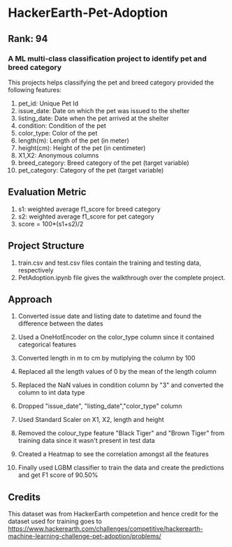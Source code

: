 # HackerEarth-Pet-Adoption    
## Rank: 94

### A ML multi-class classification project to identify pet and breed category

This projects helps classifying the pet and breed category provided the following features:
1. pet_id:	Unique Pet Id
2. issue_date:	Date on which the pet was issued to the shelter
3. listing_date: Date when the pet arrived at the shelter
4. condition:	Condition of the pet
5. color_type:	Color of the pet
6. length(m):	Length of the pet (in meter)
7. height(cm):	Height of the pet (in centimeter)
8. X1,X2:	Anonymous columns
9. breed_category:	Breed category of the pet (target variable)
10. pet_category: Category of the pet (target variable)

## Evaluation Metric
1. s1:  weighted average f1_score for breed category
2. s2:  weighted average f1_score for pet category 
3. score = 100*(s1+s2)/2

## Project Structure
1. train.csv and test.csv files contain the training and testing data, respectively
2. PetAdoption.ipynb file gives the walkthrough over the complete project. 

## Approach

1. Converted issue date and listing date to datetime and found the difference between the dates

2. Used a OneHotEncoder on the color_type column since it contained categorical features

3. Converted length in m to cm by mutiplying the column by 100

4. Replaced all the length values of 0 by the mean of the length column

5. Replaced the NaN values in condition column by "3" and converted the column to int data type

6. Dropped "issue_date", "listing_date","color_type" column

7. Used Standard Scaler on X1, X2, length and height

8. Removed the colour_type feature "Black Tiger" and "Brown Tiger" from training data since it wasn't present in test data

9. Created a Heatmap to see the correlation amongst all the features

10. Finally used LGBM classifier to train the data and create the predictions and get F1 score of 90.50%


## Credits
This dataset was from HackerEarth competetion and hence credit for the dataset used for training goes to https://www.hackerearth.com/challenges/competitive/hackerearth-machine-learning-challenge-pet-adoption/problems/
